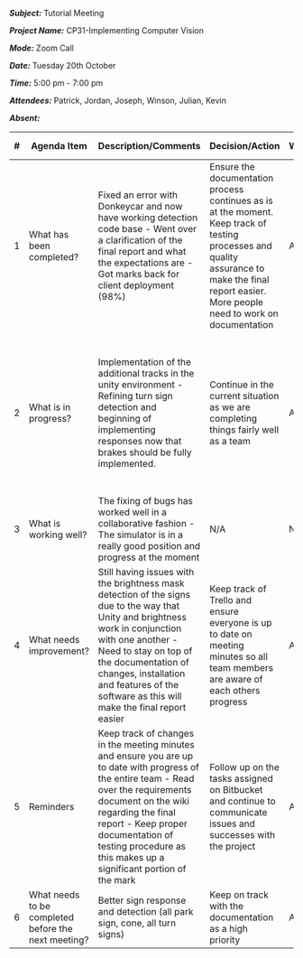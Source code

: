 ***Subject:*** Tutorial Meeting

***Project Name:*** CP31-Implementing Computer Vision

***Mode:*** Zoom Call

***Date:*** Tuesday 20th October

***Time:*** 5:00 pm - 7:00 pm

***Attendees:*** Patrick, Jordan, Joseph, Winson, Julian, Kevin

***Absent:***  


|#|Agenda Item |Description/Comments|Decision/Action|Who?|Items for escalation|
|-|-|-|-|-|-|
|1|What has been completed?|Fixed an error with Donkeycar and now have working detection code base - Went over a clarification of the final report and what the expectations are - Got marks back for client deployment (98%)|Ensure the documentation process continues as is at the moment. Keep track of testing processes and quality assurance to make the final report easier. More people need to work on documentation|All|Check out the wiki file which contains a brief summary of the requirements for the final report document.|
|2|What is in progress?|Implementation of the additional tracks in the unity environment - Refining turn sign detection and beginning of implementing responses now that brakes should be fully implemented.|Continue in the current situation as we are completing things fairly well as a team|All|Still having issues with Donkey4 in terms of self driving features and general bugs; told to wait for official platform to release an updated version|
|3|What is working well?|The fixing of bugs has worked well in a collaborative fashion - The simulator is in a really good position and progress at the moment|N/A|N/A|N/A|
|4|What needs improvement? |Still having issues with the brightness mask detection of the signs due to the way that Unity and brightness work in conjunction with one another - Need to stay on top of the documentation of changes, installation and features of the software as this will make the final report easier|Keep track of Trello and ensure everyone is up to date on meeting minutes so all team members are aware of each others progress|All|N/A|
|5|Reminders|Keep track of changes in the meeting minutes and ensure you are up to date with progress of the entire team - Read over the requirements document on the wiki regarding the final report - Keep proper documentation of testing procedure as this makes up a significant portion of the mark|Follow up on the tasks assigned on Bitbucket and continue to communicate issues and successes with the project|All|N/A|
|6|What needs to be completed before the next meeting?|Better sign response and detection (all park sign, cone, all turn signs)|Keep on track with the documentation as a high priority|All|N/A|